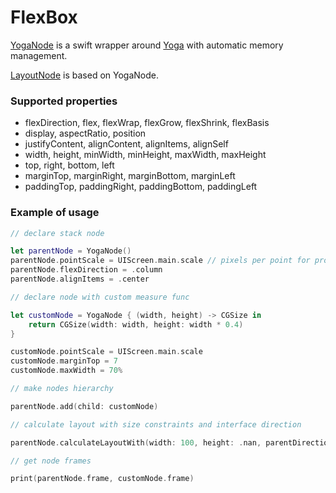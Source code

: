 # FlexBox

[YogaNode](../Sources/FlexBox/Yoga.swift) is a swift wrapper around [Yoga](https://yogalayout.com) with automatic memory management.

[LayoutNode](basic_concepts.md) is based on YogaNode.

### Supported properties

* flexDirection, flex, flexWrap, flexGrow, flexShrink, flexBasis
* display, aspectRatio, position
* justifyContent, alignContent, alignItems, alignSelf
* width, height, minWidth, minHeight, maxWidth, maxHeight
* top, right, bottom, left
* marginTop, marginRight, marginBottom, marginLeft
* paddingTop, paddingRight, paddingBottom, paddingLeft

### Example of usage

```swift
// declare stack node

let parentNode = YogaNode()
parentNode.pointScale = UIScreen.main.scale // pixels per point for proper rounding
parentNode.flexDirection = .column
parentNode.alignItems = .center

// declare node with custom measure func

let customNode = YogaNode { (width, height) -> CGSize in
    return CGSize(width: width, height: width * 0.4)
}

customNode.pointScale = UIScreen.main.scale
customNode.marginTop = 7
customNode.maxWidth = 70%

// make nodes hierarchy

parentNode.add(child: customNode)

// calculate layout with size constraints and interface direction

parentNode.calculateLayoutWith(width: 100, height: .nan, parentDirection: .LTR)

// get node frames

print(parentNode.frame, customNode.frame)
```
